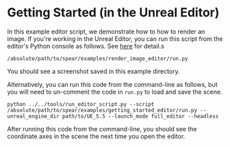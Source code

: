 # Getting Started (in the Unreal Editor)

In this example editor script, we demonstrate how to how to render an image. If you're working in the Unreal Editor, you can run this script from the editor's Python console as follows. See [here](https://dev.epicgames.com/documentation/en-us/unreal-engine/scripting-the-unreal-editor-using-python) for detail.s

```console
/absolute/path/to/spear/examples/render_image_editor/run.py
```

You should see a screenshot saved in this example directory.

Alternatively, you can run this code from the command-line as follows, but you will need to un-comment the code in `run.py` to load and save the scene.

```console
python ../../tools/run_editor_script.py --script /absolute/path/to/spear/examples/getting_started_editor/run.py --unreal_engine_dir path/to/UE_5.5 --launch_mode full_editor --headless
```

After running this code from the command-line, you should see the coordinate axes in the scene the next time you open the editor.
